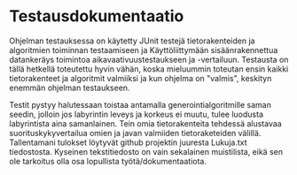 # Testausdokumentaatio

Ohjelman testauksessa on käytetty JUnit testejä tietorakenteiden ja algoritmien toiminnan testaamiseen ja Käyttöliittymään sisäänrakennettua
datankeräys toimintoa aikavaativuustestaukseen ja -vertailuun. Testausta on tällä hetkellä toteutettu hyvin vähän, koska mieluummin toteutan
ensin kaikki tietorakenteet ja algoritmit valmiiksi ja kun ohjelma on "valmis", keskityn enemmän ohjelman testaukseen.

Testit pystyy halutessaan toistaa antamalla generointialgoritmille saman seedin, jolloin jos labyrintin leveys ja korkeus ei muutu, tulee luodusta
labyrintista aina samanlainen. Tein omia tietorakenteita tehdessä alustavaa suorituskykyvertailua omien ja javan valmiiden tietoraketeiden välillä.
Tallentamani tulokset löytyvät github projektin juuresta Lukuja.txt tiedostosta. Kyseinen tekstitiedosto on vain sekalainen muistilista, eikä
sen ole tarkoitus olla osa lopullista työtä/dokumentaatiota.
